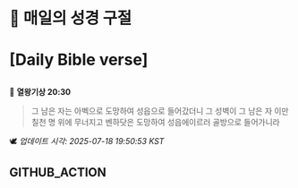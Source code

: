 # 🙏 매일의 성경 구절
# [Daily Bible verse]
##
<!-- START_BIBLE_VERSE -->
📖 **열왕기상 20:30**
> 그 남은 자는 아벡으로 도망하여 성읍으로 들어갔더니 그 성벽이 그 남은 자 이만 칠천 명 위에 무너지고 벤하닷은 도망하여 성읍에이르러 골방으로 들어가니라

🕊️ _업데이트 시각: 2025-07-18 19:50:53 KST_
  <!-- END_BIBLE_VERSE -->
## GITHUB_ACTION
